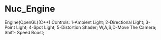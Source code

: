 # Nuc_Engine
 Engine(OpenGL)(C++)
 Controls:
 1-Ambient Light;
 2-Directional Light;
 3-Point Light;
 4-Spot Light;
 5-Distortion Shader;
 W,A,S,D-Move The Camera;
 Shift- Speed Boost;
 
